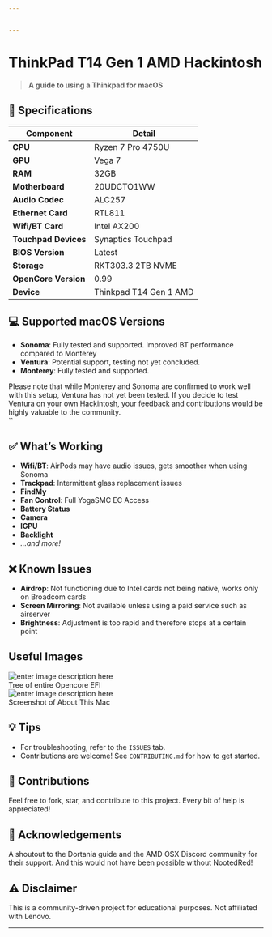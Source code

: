 ```yaml
---


---
```


<h1 id="thinkpad-t14-gen-1-amd-hackintosh">ThinkPad T14 Gen 1 AMD Hackintosh</h1>
<blockquote>
<p><strong>A guide to using a Thinkpad for macOS</strong></p>
</blockquote>
<h2 id="📝-specifications">📝 Specifications</h2>

<table>
<thead>
<tr>
<th>Component</th>
<th>Detail</th>
</tr>
</thead>
<tbody>
<tr>
<td><strong>CPU</strong></td>
<td>Ryzen 7 Pro 4750U</td>
</tr>
<tr>
<td><strong>GPU</strong></td>
<td>Vega 7</td>
</tr>
<tr>
<td><strong>RAM</strong></td>
<td>32GB</td>
</tr>
<tr>
<td><strong>Motherboard</strong></td>
<td>20UDCTO1WW</td>
</tr>
<tr>
<td><strong>Audio Codec</strong></td>
<td>ALC257</td>
</tr>
<tr>
<td><strong>Ethernet Card</strong></td>
<td>RTL811</td>
</tr>
<tr>
<td><strong>Wifi/BT Card</strong></td>
<td>Intel AX200</td>
</tr>
<tr>
<td><strong>Touchpad Devices</strong></td>
<td>Synaptics Touchpad</td>
</tr>
<tr>
<td><strong>BIOS Version</strong></td>
<td>Latest</td>
</tr>
<tr>
<td><strong>Storage</strong></td>
<td>RKT303.3 2TB NVME</td>
</tr>
<tr>
<td><strong>OpenCore Version</strong></td>
<td>0.99</td>
</tr>
<tr>
<td><strong>Device</strong></td>
<td>Thinkpad T14 Gen 1 AMD</td>
</tr>
</tbody>
</table><h2 id="💻-supported-macos-versions">💻 Supported macOS Versions</h2>
<ul>
<li><strong>Sonoma</strong>: Fully tested and supported. Improved BT performance compared to Monterey</li>
<li><strong>Ventura</strong>: Potential support, testing not yet concluded.</li>
<li><strong>Monterey</strong>: Fully tested and supported.</li>
</ul>
<p>Please note that while Monterey and Sonoma are confirmed to work well with this setup, Ventura has not yet been tested. If you decide to test Ventura on your own Hackintosh, your feedback and contributions would be highly valuable to the community.<br>
``</p>
<h2 id="✅-whats-working">✅ What’s Working</h2>
<ul>
<li><strong>Wifi/BT</strong>: AirPods may have audio issues, gets smoother when using Sonoma</li>
<li><strong>Trackpad</strong>: Intermittent glass replacement issues</li>
<li><strong>FindMy</strong></li>
<li><strong>Fan Control</strong>: Full YogaSMC EC Access</li>
<li><strong>Battery Status</strong></li>
<li><strong>Camera</strong></li>
<li><strong>IGPU</strong></li>
<li><strong>Backlight</strong></li>
<li><em>…and more!</em></li>
</ul>
<h2 id="❌-known-issues">❌ Known Issues</h2>
<ul>
<li><strong>Airdrop</strong>: Not functioning due to Intel cards not being native, works only on Broadcom cards</li>
<li><strong>Screen Mirroring</strong>: Not available unless using a paid service such as airserver</li>
<li><strong>Brightness</strong>: Adjustment is too rapid and therefore stops at a certain point</li>
</ul>
<h2 id="useful-images">Useful Images</h2>
<p><img src="https://preview.redd.it/1k9kkvgyd5pc1.png?width=465&amp;format=png&amp;auto=webp&amp;s=d66c587002d3d38f4e5bebeccd9cf082b3c95b6a" alt="enter image description here"><br>
Tree of entire Opencore EFI<br>
<img src="https://preview.redd.it/e8l21xgyd5pc1.png?width=276&amp;format=png&amp;auto=webp&amp;s=e036eca6688a642311997fce3b3a08e0d53a0293" alt="enter image description here"><br>
Screenshot of About This Mac</p>
<h2 id="💡-tips">💡 Tips</h2>
<ul>
<li>For troubleshooting, refer to the <code>ISSUES</code> tab.</li>
<li>Contributions are welcome! See <code>CONTRIBUTING.md</code> for how to get started.</li>
</ul>
<h2 id="🤝-contributions">🤝 Contributions</h2>
<p>Feel free to fork, star, and contribute to this project. Every bit of help is appreciated!</p>
<h2 id="🙏-acknowledgements">🙏 Acknowledgements</h2>
<p>A shoutout to the Dortania guide and the AMD OSX Discord community for their support. And this would not have been possible without NootedRed!</p>
<h2 id="⚠️-disclaimer">⚠️ Disclaimer</h2>
<p>This is a community-driven project for educational purposes. Not affiliated with Lenovo.</p>
<hr>

